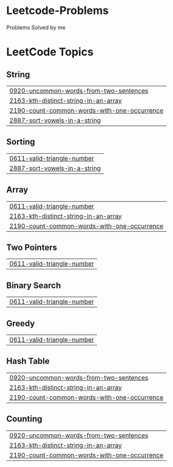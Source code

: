 # Leetcode-Problems
Problems Solved by me

<!---LeetCode Topics Start-->
# LeetCode Topics
## String
|  |
| ------- |
| [0920-uncommon-words-from-two-sentences](https://github.com/sabarieesh/Leetcode-Problems/tree/master/0920-uncommon-words-from-two-sentences) |
| [2163-kth-distinct-string-in-an-array](https://github.com/sabarieesh/Leetcode-Problems/tree/master/2163-kth-distinct-string-in-an-array) |
| [2190-count-common-words-with-one-occurrence](https://github.com/sabarieesh/Leetcode-Problems/tree/master/2190-count-common-words-with-one-occurrence) |
| [2887-sort-vowels-in-a-string](https://github.com/sabarieesh/Leetcode-Problems/tree/master/2887-sort-vowels-in-a-string) |
## Sorting
|  |
| ------- |
| [0611-valid-triangle-number](https://github.com/sabarieesh/Leetcode-Problems/tree/master/0611-valid-triangle-number) |
| [2887-sort-vowels-in-a-string](https://github.com/sabarieesh/Leetcode-Problems/tree/master/2887-sort-vowels-in-a-string) |
## Array
|  |
| ------- |
| [0611-valid-triangle-number](https://github.com/sabarieesh/Leetcode-Problems/tree/master/0611-valid-triangle-number) |
| [2163-kth-distinct-string-in-an-array](https://github.com/sabarieesh/Leetcode-Problems/tree/master/2163-kth-distinct-string-in-an-array) |
| [2190-count-common-words-with-one-occurrence](https://github.com/sabarieesh/Leetcode-Problems/tree/master/2190-count-common-words-with-one-occurrence) |
## Two Pointers
|  |
| ------- |
| [0611-valid-triangle-number](https://github.com/sabarieesh/Leetcode-Problems/tree/master/0611-valid-triangle-number) |
## Binary Search
|  |
| ------- |
| [0611-valid-triangle-number](https://github.com/sabarieesh/Leetcode-Problems/tree/master/0611-valid-triangle-number) |
## Greedy
|  |
| ------- |
| [0611-valid-triangle-number](https://github.com/sabarieesh/Leetcode-Problems/tree/master/0611-valid-triangle-number) |
## Hash Table
|  |
| ------- |
| [0920-uncommon-words-from-two-sentences](https://github.com/sabarieesh/Leetcode-Problems/tree/master/0920-uncommon-words-from-two-sentences) |
| [2163-kth-distinct-string-in-an-array](https://github.com/sabarieesh/Leetcode-Problems/tree/master/2163-kth-distinct-string-in-an-array) |
| [2190-count-common-words-with-one-occurrence](https://github.com/sabarieesh/Leetcode-Problems/tree/master/2190-count-common-words-with-one-occurrence) |
## Counting
|  |
| ------- |
| [0920-uncommon-words-from-two-sentences](https://github.com/sabarieesh/Leetcode-Problems/tree/master/0920-uncommon-words-from-two-sentences) |
| [2163-kth-distinct-string-in-an-array](https://github.com/sabarieesh/Leetcode-Problems/tree/master/2163-kth-distinct-string-in-an-array) |
| [2190-count-common-words-with-one-occurrence](https://github.com/sabarieesh/Leetcode-Problems/tree/master/2190-count-common-words-with-one-occurrence) |
<!---LeetCode Topics End-->